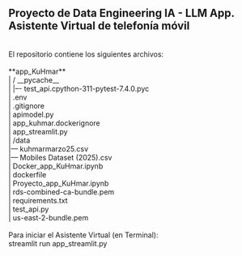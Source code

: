 ## **Proyecto de Data Engineering IA - LLM App. Asistente Virtual de telefonía móvil** <br>
<br>
El repositorio contiene los siguientes archivos: <br>
<br>
**app_KuHmar** <br>
| / __pycache__ <br>
|   |–- test_api.cpython-311-pytest-7.4.0.pyc <br>
| .env <br>
| .gitignore <br>
| apimodel.py <br>
| app_kuhmar.dockerignore <br>
| app_streamlit.py <br>
| /data <br>
  |–– kuhmarmarzo25.csv <br>
  |–– Mobiles Dataset (2025).csv <br>
| Docker_app_KuHmar.ipynb <br>
| dockerfile <br>
| Proyecto_app_KuHmar.ipynb <br>
| rds-combined-ca-bundle.pem <br>
| requirements.txt <br>
| test_api.py <br>
| us-east-2-bundle.pem <br>
<br>
Para iniciar el Asistente Virtual (en Terminal): <br>
streamlit run app_streamlit.py
